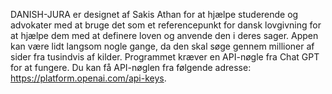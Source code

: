 DANISH-JURA er designet af Sakis Athan for at hjælpe studerende og advokater med at bruge det som et referencepunkt for dansk lovgivning for at hjælpe dem med at definere loven og anvende den i deres sager. Appen kan være lidt langsom nogle gange, da den skal søge gennem millioner af sider fra tusindvis af kilder. Programmet kræver en API-nøgle fra Chat GPT for at fungere. Du kan få API-nøglen fra følgende adresse: https://platform.openai.com/api-keys.
